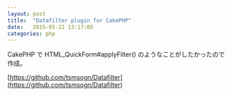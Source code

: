 ```yaml
---
layout: post
title:  "Datafilter plugin for CakePHP"
date:   2015-05-22 13:17:05
categories: php
---
```

CakePHP で HTML_QuickForm#applyFilter() のようなことがしたかったので作成。

[https://github.com/tsmsogn/Datafilter](https://github.com/tsmsogn/Datafilter)
